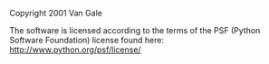Copyright 2001 Van Gale

The software is licensed according to the terms of the PSF (Python Software Foundation) license found here: http://www.python.org/psf/license/